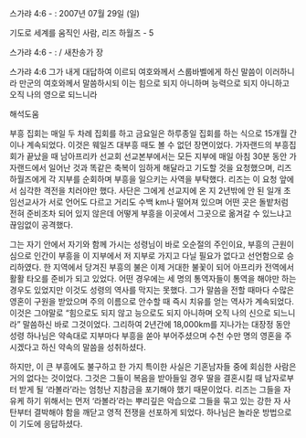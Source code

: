 스가랴 4:6 - : 
2007년 07월 29일 (일)

기도로 세계를 움직인 사람, 리즈 하월즈 - 5



스가랴 4:6 - : / 새찬송가  장


스가랴 4:6 
그가 내게 대답하여 이르되 여호와께서 스룹바벨에게 하신 말씀이 이러하니라 만군의 여호와께서 말씀하시되 이는 힘으로 되지 아니하며 능력으로 되지 아니하고 오직 나의 영으로 되느니라

해석도움





부흥 집회는 매일 두 차례 집회를 하고 금요일은 하루종일 집회를 하는 식으로 15개월 간이나 계속되었다. 이것은 웨일즈 대부흥 때도 볼 수 없던 장면이었다. 가자랜드의 부흥집회가 끝났을 때 남아프리카 선교회 선교본부에서는 모든 지부에 매일 아침 30분 동안 가자랜드에서 일어난 것과 똑같은 축복이 임하게 해달라고 기도할 것을 요청했으며, 리즈 하월즈에게 각 지부를 순회하며 부흥을 일으키는 사역을 부탁했다. 리즈는 이 요청 앞에서 심각한 격전을 치러야만 했다. 사단은 그에게 선교지에 온 지 2년밖에 안 된 일개 초임선교사가 서로 언어도 다르고 거리도 수백 km나 떨어져 있으며 어떤 곳은 돌밭처럼 전혀 준비조차 되어 있지 않은데 어떻게 부흥을 이곳에서 그곳으로 옮겨갈 수 있느냐고 끊임없이 공격했다. 

그는 자기 안에서 자기와 함께 가시는 성령님이 바로 오순절의 주인이요, 부흥의 근원이심으로 인간이 부흥을 이 지부에서 저 지부로 가지고 다닐 필요가 없다고 선언함으로 승리하였다. 한 지역에서 당겨진 부흥의 불은 이제 거대한 불꽃이 되어 아프리카 전역에서 활활 타오를 준비가 되고 있었다. 어떤 경우에는 세 명의 통역자들이 통역을 해야만 하는 경우도 있었지만 이것도 성령의 역사를 막지는 못했다. 그가 말씀을 전할 때마다 수많은 영혼이 구원을 받았으며 주의 이름으로 안수할 때 즉시 치유를 얻는 역사가 계속되었다. 이것은 그야말로 “힘으로도 되지 않고 능으로도 되지 아니하며 오직 나의 신으로 되느니라” 말씀하신 바로 그것이었다. 그리하여 2년간에 18,000km를 지나가는 대장정 동안 성령 하나님은 약속대로 지부마다 부흥을 쏟아 부어주셨으며 수천 수만 명의 영혼을 주시겠다고 하신 약속의 말씀을 성취하셨다. 

하지만, 이 큰 부흥에도 불구하고 한 가지 특이한 사실은 기혼남자들 중에 회심한 사람은 거의 없다는 것이었다. 그것은 그들이 복음을 받아들일 경우 딸을 결혼시킬 때 남자로부터 받게 될 ‘라볼라’라는 엄청난 지참금을 포기해야 했기 때문이었다. 리즈는 그들을 자유케 하기 위해서는 먼저 ‘라볼라’라는 뿌리깊은 악습으로 그들을 묶고 있는 강한 자 사탄부터 결박해야 함을 깨닫고 영적 전쟁을 선포하게 되었다. 하나님은 놀라운 방법으로 이 기도에 응답하셨다.